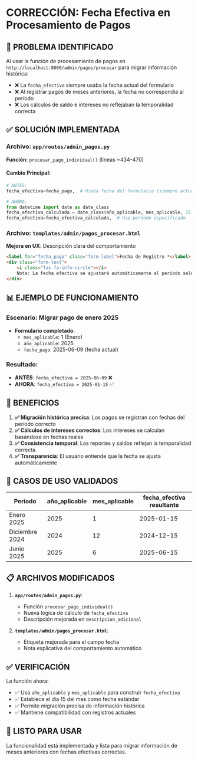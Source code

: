 # CORRECCIÓN: Fecha Efectiva en Procesamiento de Pagos

## 🎯 **PROBLEMA IDENTIFICADO**

Al usar la función de procesamiento de pagos en `http://localhost:8000/admin/pagos/procesar` para migrar información histórica:

- ❌ La `fecha_efectiva` siempre usaba la fecha actual del formulario
- ❌ Al registrar pagos de meses anteriores, la fecha no correspondía al período
- ❌ Los cálculos de saldo e intereses no reflejaban la temporalidad correcta

## ✅ **SOLUCIÓN IMPLEMENTADA**

### **Archivo**: `app/routes/admin_pagos.py`
**Función**: `procesar_pago_individual()` (líneas ~434-470)

#### **Cambio Principal**:
```python
# ANTES:
fecha_efectiva=fecha_pago,  # Usaba fecha del formulario (siempre actual)

# AHORA:
from datetime import date as date_class
fecha_efectiva_calculada = date_class(año_aplicable, mes_aplicable, 15)
fecha_efectiva=fecha_efectiva_calculada,  # Usa período especificado
```

### **Archivo**: `templates/admin/pagos_procesar.html`
**Mejora en UX**: Descripción clara del comportamiento

```html
<label for="fecha_pago" class="form-label">Fecha de Registro *</label>
<div class="form-text">
    <i class="fas fa-info-circle"></i> 
    Nota: La fecha efectiva se ajustará automáticamente al período seleccionado (año/mes aplicable)
</div>
```

## 📊 **EJEMPLO DE FUNCIONAMIENTO**

### **Escenario**: Migrar pago de enero 2025
- **Formulario completado**:
  - `mes_aplicable`: 1 (Enero)
  - `año_aplicable`: 2025
  - `fecha_pago`: 2025-06-09 (fecha actual)

### **Resultado**:
- **ANTES**: `fecha_efectiva = 2025-06-09` ❌
- **AHORA**: `fecha_efectiva = 2025-01-15` ✅

## 🎯 **BENEFICIOS**

1. **✅ Migración histórica precisa**: Los pagos se registran con fechas del período correcto
2. **✅ Cálculos de intereses correctos**: Los intereses se calculan basándose en fechas reales
3. **✅ Consistencia temporal**: Los reportes y saldos reflejan la temporalidad correcta
4. **✅ Transparencia**: El usuario entiende que la fecha se ajusta automáticamente

## 🔧 **CASOS DE USO VALIDADOS**

| Período | año_aplicable | mes_aplicable | fecha_efectiva resultante |
|---------|---------------|---------------|---------------------------|
| Enero 2025 | 2025 | 1 | 2025-01-15 |
| Diciembre 2024 | 2024 | 12 | 2024-12-15 |
| Junio 2025 | 2025 | 6 | 2025-06-15 |

## 📋 **ARCHIVOS MODIFICADOS**

1. **`app/routes/admin_pagos.py`**:
   - Función `procesar_pago_individual()`
   - Nueva lógica de cálculo de `fecha_efectiva`
   - Descripción mejorada en `descripcion_adicional`

2. **`templates/admin/pagos_procesar.html`**:
   - Etiqueta mejorada para el campo fecha
   - Nota explicativa del comportamiento automático

## ✅ **VERIFICACIÓN**

La función ahora:
- ✅ Usa `año_aplicable` y `mes_aplicable` para construir `fecha_efectiva`
- ✅ Establece el día 15 del mes como fecha estándar
- ✅ Permite migración precisa de información histórica
- ✅ Mantiene compatibilidad con registros actuales

## 🚀 **LISTO PARA USAR**

La funcionalidad está implementada y lista para migrar información de meses anteriores con fechas efectivas correctas.
